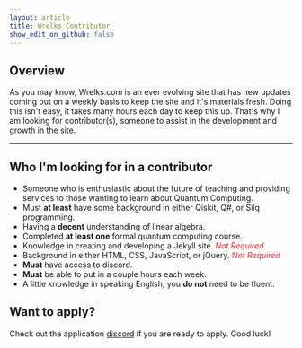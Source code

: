 ```yaml
---
layout: article
title: Wrelks Contributor 
show_edit_on_github: false
---
```



## Overview

As you may know, Wrelks.com is an ever evolving site that has new updates coming out on a weekly basis to keep the site and it's materials fresh. Doing this isn't easy, it takes many hours each day to keep this up. That's why I am looking for contributor(s), someone to assist in the development and growth in the site. 

***

## Who I'm looking for in a contributor 

- Someone who is enthusiastic about the future of teaching and providing services to those wanting to learn about Quantum Computing.
- Must **at least** have some background in either Qiskit, Q#, or Silq programming.
- Having a **decent** understanding of linear algebra.
- Completed **at least one** formal quantum computing course.
- Knowledge in creating and developing a Jekyll site. <red><i>Not Required</i></red>
- Background in either HTML, CSS, JavaScript, or jQuery. <red><i>Not Required</i></red>
- **Must** have access to discord.
- **Must** be able to put in a couple hours each week.
- A little knowledge in speaking English, you **do not** need to be fluent.


## Want to apply?

Check out the application <a href="https://discord.gg/VpQ586u">discord</a> if you are ready to apply.
Good luck!

<style>
green {
    color: #52c41a;
}
orange {
    color: #fa8c16;
}
red {
    color: #f5222d;
}
</style>